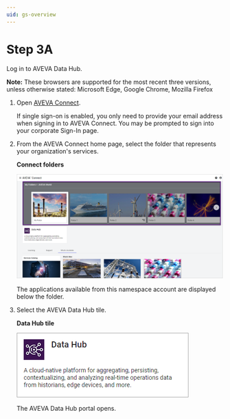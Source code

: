 ```yaml
---
uid: gs-overview
---
```


# Step 3A

Log in to AVEVA Data Hub.

**Note:** These browsers are supported for the most recent three versions, unless otherwise stated: Microsoft Edge, Google Chrome, Mozilla Firefox

1. Open [AVEVA Connect](https://connect.aveva.com/).

   If single sign-on is enabled, you only need to provide your email address when signing in to AVEVA Connect. You may be prompted to sign into your corporate Sign-In page.

1. From the AVEVA Connect home page, select the folder that represents your organization's services.

    **Connect folders**

    ![Connect folders](../images/connect-folders.png)

   The applications available from this namespace account are displayed below the folder.

1. Select the AVEVA Data Hub tile.

    **Data Hub tile**

    ![Data Hub tile](../images/data-hub-tile.png)

   The AVEVA Data Hub portal opens.
